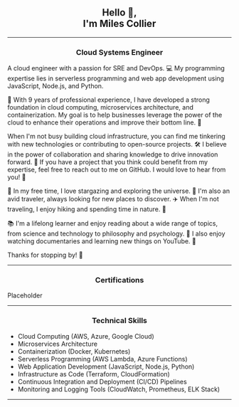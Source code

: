 &nbsp;
<h2 align="center">Hello 👋, <br>I'm Miles Collier</h2>
<hr align="center" size="6" width="100%"  color="green"></hr>

<h3 align="center">Cloud Systems Engineer</h3>
<div>
  <p>A cloud engineer with a passion for SRE and DevOps. <span>&#x1F4BB;</span> My programming expertise lies in serverless programming and web app development using JavaScript, Node.js, and Python.</p>
  <p><span>&#x1F680;</span> With 9 years of professional experience, I have developed a strong foundation in cloud computing, microservices architecture, and containerization. My goal is to help businesses leverage the power of the cloud to enhance their operations and improve their bottom line. <span>&#x1F4AA;</span></p>
  <p>When I'm not busy building cloud infrastructure, you can find me tinkering with new technologies or contributing to open-source projects. <span>&#x1F6E0;</span> I believe in the power of collaboration and sharing knowledge to drive innovation forward. <span>&#x1F465;</span> If you have a project that you think could benefit from my expertise, feel free to reach out to me on GitHub. I would love to hear from you! <span>&#x1F4E9;</span></p>
  <p><span>&#x1F52D;</span> In my free time, I love stargazing and exploring the universe. <span>&#x1F30C;</span> I'm also an avid traveler, always looking for new places to discover. <span>&#x2708;&#xFE0F;</span> When I'm not traveling, I enjoy hiking and spending time in nature. <span>&#x1F333;</span></p>
  <p><span>&#x1F4DA;</span> I'm a lifelong learner and enjoy reading about a wide range of topics, from science and technology to philosophy and psychology. <span>&#x1F4D6;</span> I also enjoy watching documentaries and learning new things on YouTube. <span>&#x1F3A5;</span></p>
  <p>Thanks for stopping by! <span>&#x1F64F;</span></p>
</div>

<hr align="center" size="6" width="100%"  color="green"></hr>
<h3 align="center">Certifications</h3>
Placeholder
<hr align="center" size="6" width="100%"  color="green"></hr>
      <h3 align="center">Technical Skills</h3>
<ul>
  <li>Cloud Computing (AWS, Azure, Google Cloud)</li>
  <li>Microservices Architecture</li>
  <li>Containerization (Docker, Kubernetes)</li>
  <li>Serverless Programming (AWS Lambda, Azure Functions)</li>
  <li>Web Application Development (JavaScript, Node.js, Python)</li>
  <li>Infrastructure as Code (Terraform, CloudFormation)</li>
  <li>Continuous Integration and Deployment (CI/CD) Pipelines</li>
  <li>Monitoring and Logging Tools (CloudWatch, Prometheus, ELK Stack)</li>
</ul>
<hr align="center" size="6" width="100%"  color="green"></hr>

